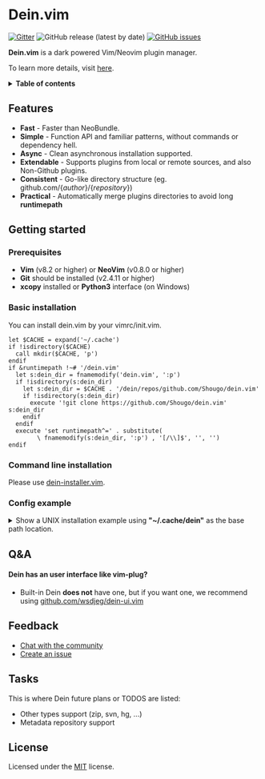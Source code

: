 # Dein.vim

[![Gitter](https://img.shields.io/gitter/room/Shougo/dein.vim?color=mediumaquamarine)](https://gitter.im/Shougo/dein.vim)
![GitHub release (latest by date)](https://img.shields.io/github/v/release/Shougo/dein.vim?color=mediumaquamarine)
[![GitHub issues](https://img.shields.io/github/issues/shougo/dein.vim?color=mediumaquamarine)](https://github.com/Shougo/dein.vim/issues)


**Dein.vim** is a dark powered Vim/Neovim plugin manager.

To learn more details, visit [here](doc/dein.txt).

<details>
 <summary><strong>Table of contents</strong></summary>
 <br/>

<!-- vim-markdown-toc GFM -->

- [Dein.vim](#deinvim)
  - [Features](#features)
  - [Getting started](#getting-started)
    - [Prerequisites](#prerequisites)
    - [Basic installation](#basic-installation)
    - [Command line installation](#command-line-installation)
    - [Config example](#config-example)
  - [Q\&A](#qa)
      - [Dein has an user interface like vim-plug?](#dein-has-an-user-interface-like-vim-plug)
  - [Feedback](#feedback)
  - [Tasks](#tasks)
  - [License](#license)

<!-- vim-markdown-toc -->

<br/>
</details>


## Features

- **Fast** - Faster than NeoBundle.
- **Simple** - Function API and familiar patterns, without commands or
  dependency hell.
- **Async** - Clean asynchronous installation supported.
- **Extendable** - Supports plugins from local or remote sources, and also
  Non-Github plugins.
- **Consistent** - Go-like directory structure (eg.
  github.com/{_author_}/{_repository_})
- **Practical** - Automatically merge plugins directories to avoid long
  **runtimepath**


## Getting started


### Prerequisites

- **Vim** (v8.2 or higher) or **NeoVim** (v0.8.0 or higher)
- **Git** should be installed (v2.4.11 or higher)
- **xcopy** installed or **Python3** interface (on Windows)


### Basic installation

You can install dein.vim by your vimrc/init.vim.

```vim
let $CACHE = expand('~/.cache')
if !isdirectory($CACHE)
  call mkdir($CACHE, 'p')
endif
if &runtimepath !~# '/dein.vim'
  let s:dein_dir = fnamemodify('dein.vim', ':p')
  if !isdirectory(s:dein_dir)
    let s:dein_dir = $CACHE . '/dein/repos/github.com/Shougo/dein.vim'
    if !isdirectory(s:dein_dir)
      execute '!git clone https://github.com/Shougo/dein.vim' s:dein_dir
    endif
  endif
  execute 'set runtimepath^=' . substitute(
        \ fnamemodify(s:dein_dir, ':p') , '[/\\]$', '', '')
endif
```


### Command line installation

Please use [dein-installer.vim](https://github.com/Shougo/dein-installer.vim).


### Config example

<details>
  <summary>
    Show a UNIX installation example using <strong>"~/.cache/dein"</strong> as
    the base path location.
  </summary>

```vim
" Ward off unexpected things that your distro might have made, as
" well as sanely reset options when re-sourcing .vimrc
set nocompatible

" Set dein base path (required)
let s:dein_base = '~/.cache/dein/'

" Set dein source path (required)
let s:dein_src = '~/.cache/dein/repos/github.com/Shougo/dein.vim'

" Set dein runtime path (required)
execute 'set runtimepath+=' . s:dein_src

" Call dein initialization (required)
call dein#begin(s:dein_base)

call dein#add(s:dein_src)

" Your plugins go here:
"call dein#add('Shougo/neosnippet.vim')
"call dein#add('Shougo/neosnippet-snippets')

" Finish dein initialization (required)
call dein#end()

" Attempt to determine the type of a file based on its name and possibly its
" contents. Use this to allow intelligent auto-indenting for each filetype,
" and for plugins that are filetype specific.
if has('filetype')
  filetype indent plugin on
endif

" Enable syntax highlighting
if has('syntax')
  syntax on
endif

" Uncomment if you want to install not-installed plugins on startup.
"if dein#check_install()
" call dein#install()
"endif
```
</details>


## Q&A


#### Dein has an user interface like vim-plug?

- Built-in Dein **does not** have one, but if you want one, we recommend using
  [github.com/wsdjeg/dein-ui.vim](https://github.com/wsdjeg/dein-ui.vim)


## Feedback

- [Chat with the community](https://gitter.im/Shougo/dein.vim)
- [Create an issue](https://github.com/Shougo/dein.vim/issues)


## Tasks

This is where Dein future plans or TODOS are listed:

- Other types support (zip, svn, hg, ...)
- Metadata repository support


## License

Licensed under the [MIT](LICENSE) license.

